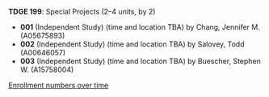 **TDGE 199**: Special Projects (2–4 units, by 2)

- **001** (Independent Study) (time and location TBA) by Chang, Jennifer M. (A05675893)
- **002** (Independent Study) (time and location TBA) by Salovey, Todd (A00646057)
- **003** (Independent Study) (time and location TBA) by Buescher, Stephen W. (A15758004)

[Enrollment numbers over time](./TDGE199.tsv)
